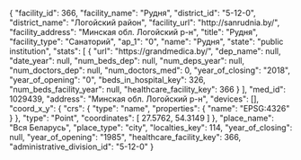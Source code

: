{
    "facility_id": 366,
    "facility_name": "Рудня",
    "district_id": "5-12-0",
    "district_name": "Логойский район",
    "facility_url": "http:\/\/sanrudnia.by\/",
    "facility_address": "Минская обл. Логойский р-н",
    "title": "Рудня",
    "facility_type": "Санаторий",
    "ap_1": "0",
    "name": "Рудня",
    "state": "public institution",
    "stats": [
        {
            "url": "https:\/\/grandmedica.by\/",
            "dep_name": null,
            "date_year": null,
            "num_beds_dep": null,
            "num_deps_year": null,
            "num_doctors_dep": null,
            "num_doctors_med": 0,
            "year_of_closing": "2018",
            "year_of_opening": "0",
            "beds_in_hospital_key": 326,
            "num_beds_facility_year": null,
            "healthcare_facility_key": 366
        }
    ],
    "med_id": 1029439,
    "address": "Минская обл. Логойский р-н",
    "devices": [],
    "coord_x_y": {
        "crs": {
            "type": "name",
            "properties": {
                "name": "EPSG:4326"
            }
        },
        "type": "Point",
        "coordinates": [
            27.5762,
            54.3149
        ]
    },
    "place_name": "Вся Беларусь",
    "place_type": "city",
    "localties_key": 114,
    "year_of_closing": null,
    "year_of_opening": "1985",
    "healthcare_facility_key": 366,
    "administrative_division_id": "5-12-0"
}